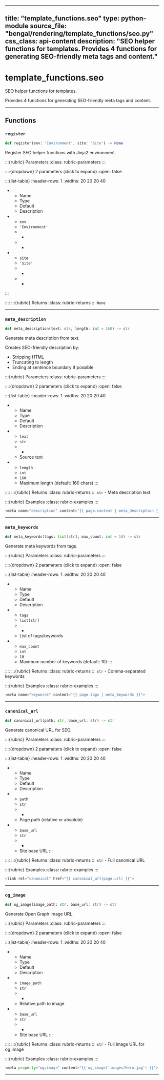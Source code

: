 
---
title: "template_functions.seo"
type: python-module
source_file: "bengal/rendering/template_functions/seo.py"
css_class: api-content
description: "SEO helper functions for templates.  Provides 4 functions for generating SEO-friendly meta tags and content."
---

# template_functions.seo

SEO helper functions for templates.

Provides 4 functions for generating SEO-friendly meta tags and content.

---


## Functions

### `register`
```python
def register(env: 'Environment', site: 'Site') -> None
```

Register SEO helper functions with Jinja2 environment.



:::{rubric} Parameters
:class: rubric-parameters
:::

::::{dropdown} 2 parameters (click to expand)
:open: false

:::{list-table}
:header-rows: 1
:widths: 20 20 20 40

* - Name
  - Type
  - Default
  - Description
* - `env`
  - `'Environment'`
  - -
  - -
* - `site`
  - `'Site'`
  - -
  - -
:::

::::
:::{rubric} Returns
:class: rubric-returns
:::
`None`




---
### `meta_description`
```python
def meta_description(text: str, length: int = 160) -> str
```

Generate meta description from text.

Creates SEO-friendly description by:
- Stripping HTML
- Truncating to length
- Ending at sentence boundary if possible



:::{rubric} Parameters
:class: rubric-parameters
:::

::::{dropdown} 2 parameters (click to expand)
:open: false

:::{list-table}
:header-rows: 1
:widths: 20 20 20 40

* - Name
  - Type
  - Default
  - Description
* - `text`
  - `str`
  - -
  - Source text
* - `length`
  - `int`
  - `160`
  - Maximum length (default: 160 chars)
:::

::::
:::{rubric} Returns
:class: rubric-returns
:::
`str` - Meta description text




:::{rubric} Examples
:class: rubric-examples
:::
```python
<meta name="description" content="{{ page.content | meta_description }}">
```


---
### `meta_keywords`
```python
def meta_keywords(tags: list[str], max_count: int = 10) -> str
```

Generate meta keywords from tags.



:::{rubric} Parameters
:class: rubric-parameters
:::

::::{dropdown} 2 parameters (click to expand)
:open: false

:::{list-table}
:header-rows: 1
:widths: 20 20 20 40

* - Name
  - Type
  - Default
  - Description
* - `tags`
  - `list[str]`
  - -
  - List of tags/keywords
* - `max_count`
  - `int`
  - `10`
  - Maximum number of keywords (default: 10)
:::

::::
:::{rubric} Returns
:class: rubric-returns
:::
`str` - Comma-separated keywords




:::{rubric} Examples
:class: rubric-examples
:::
```python
<meta name="keywords" content="{{ page.tags | meta_keywords }}">
```


---
### `canonical_url`
```python
def canonical_url(path: str, base_url: str) -> str
```

Generate canonical URL for SEO.



:::{rubric} Parameters
:class: rubric-parameters
:::

::::{dropdown} 2 parameters (click to expand)
:open: false

:::{list-table}
:header-rows: 1
:widths: 20 20 20 40

* - Name
  - Type
  - Default
  - Description
* - `path`
  - `str`
  - -
  - Page path (relative or absolute)
* - `base_url`
  - `str`
  - -
  - Site base URL
:::

::::
:::{rubric} Returns
:class: rubric-returns
:::
`str` - Full canonical URL




:::{rubric} Examples
:class: rubric-examples
:::
```python
<link rel="canonical" href="{{ canonical_url(page.url) }}">
```


---
### `og_image`
```python
def og_image(image_path: str, base_url: str) -> str
```

Generate Open Graph image URL.



:::{rubric} Parameters
:class: rubric-parameters
:::

::::{dropdown} 2 parameters (click to expand)
:open: false

:::{list-table}
:header-rows: 1
:widths: 20 20 20 40

* - Name
  - Type
  - Default
  - Description
* - `image_path`
  - `str`
  - -
  - Relative path to image
* - `base_url`
  - `str`
  - -
  - Site base URL
:::

::::
:::{rubric} Returns
:class: rubric-returns
:::
`str` - Full image URL for og:image




:::{rubric} Examples
:class: rubric-examples
:::
```python
<meta property="og:image" content="{{ og_image('images/hero.jpg') }}">
```


---
